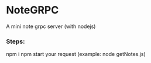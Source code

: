 # NoteGRPC
A mini note grpc server (with nodejs)

### Steps:
npm i
npm start
your request (example: node getNotes.js)
